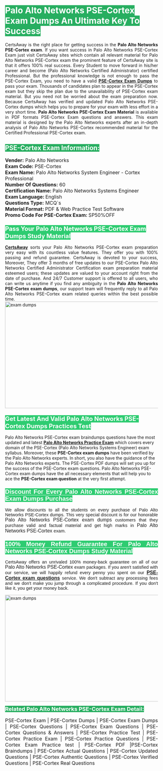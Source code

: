 <h1><span style="color:#ffffff"><strong><span style="background-color:#27ae60">Palo Alto Networks PSE-Cortex Exam Dumps An Ultimate Key To Success</span></strong></span></h1> <div style="text-align:justify">CertsAway is the right place for getting success in the <strong>Palo Alto Networks PSE-Cortex exam</strong>. If you want success in Palo Alto Networks PSE-Cortex Exam just visit CertsAway sites which contain all relevant material for Palo Alto Networks PSE-Cortex exam the prominent feature of CertsAway site is that it offers 100% real success. Every Student to move forward in his/her career and become (Palo Alto Networks Certified Administrator) certified Professional. But the professional knowledge is not enough to pass the PSE-Cortex Exam, you need to have a valid <a href="https://www.certsaway.com/palo-alto-networks/pse-cortex-exam-dumps"><strong>PSE-Cortex Exam Dumps</strong></a> to pass your exam. Thousands of candidates plan to appear in the PSE-Cortex exam but they skip the plan due to the unavailability of PSE-Cortex exam material. But you need not be worried about the exam preparation now. Because CertsAway has verified and updated Palo Alto Networks PSE-Cortex dumps which helps you to prepare for your exam with less effort in a very short time. <strong>Palo Alto Networks PSE-Cortex Exam Material</strong> is available in PDF formats PSE-Cortex Exam questions and answers. This exam material is designed by the Palo Alto Networks experts after an in-depth analysis of Palo Alto Networks PSE-Cortex recommended material for the Certified Professional PSE-Cortex exam.</div> <h2 style="text-align:justify"><span style="color:#ffffff"><span style="background-color:#27ae60">PSE-Cortex Exam Information:</span></span></h2> <p><span style="font-size:16px"><strong>Vender:</strong> Palo Alto Networks<br /> <strong>Exam Code:</strong> PSE-Cortex<br /> <strong>Exam Name:</strong> Palo Alto Networks System Engineer - Cortex Professional<br /> <strong>Number Of Questions:</strong> 60<br /> <strong>Certification Name: </strong>Palo Alto Networks Systems Engineer<br /> <strong>Exam Language: </strong>English<br /> <strong>Questions Type:</strong> MCQ`s<br /> <strong>Material Format: </strong>PDF & Web Practice Test Software<br /> <strong>Promo Code For PSE-Cortex Exam: </strong>SP50%OFF</span></p> <h3><span style="font-size:20px"><span style="color:#ffffff"><strong><span style="background-color:#2ecc71">Pass Your Palo Alto Networks PSE-Cortex Exam Dumps Study Material</span></strong></span></span></h3> <div style="text-align:justify"><a href=" https://www.certsaway.com/"><strong>CertsAway</strong></a> sorts your Palo Alto Networks PSE-Cortex exam preparation very easy with its countless value features. They offer you with 100% passing and refund guarantee. CertsAway is devoted to your success, Moreover, They offer 3 months of free updates to our PSE-Cortex Palo Alto Networks Certified Administrator Certification exam preparation material esteemed users; these updates are valued to your account right from the date of purchase. And 24/7 Customer support is offered to all users, who can write us anytime if you find any ambiguity in the <strong>Palo Alto Networks PSE-Cortex exam dumps</strong>, our support team will frequently reply to all Palo Alto Networks PSE-Cortex exam related queries within the best possible time.</div> <div style="text-align:justify"> </div> <div style="text-align:justify"><a href="https://www.certsaway.com/palo-alto-networks/pse-cortex-exam-dumps" rel="no-follow"><img alt="exam dumps" src="https://www.certcollections.com/uploads/content/certsaway.png" style="height:350px; width:750px" /></a></div> <h3><span style="font-size:20px"><span style="color:#ffffff"><strong><span style="background-color:#2ecc71">Get Latest And Valid Palo Alto Networks PSE-Cortex Dumps Practices Test</span></strong></span></span></h3> <p>Palo Alto Networks PSE-Cortex exam braindumps questions have the most updated and latest <a href="https://www.certsaway.com/palo-alto-networks-questions"><strong>Palo Alto Networks Practice Exam</strong></a> which covers every domain of the PSE-Cortex (Palo Alto Networks Systems Engineer) exam syllabus. Moreover, these <strong>PSE-Cortex exam dumps</strong> have been verified by the Palo Alto Networks experts. In short, you also have the guidance of the Palo Alto Networks experts. The PSE-Cortex PDF dumps will set you up for the success of the PSE-Cortex exam questions. Palo Alto Networks PSE-Cortex exam dumps have the all necessary elements that will help you to ace the <strong>PSE-Cortex exam question</strong> at the very first attempt.</p> <h3 style="text-align:justify"><span style="font-size:20px"><span style="color:#ffffff"><strong><span style="font-family:Calibri,sans-serif"><span style="background-color:#2ecc71">Discount For Every </span><span style="background-color:#2ecc71">Palo Alto Networks PSE-Cortex Exam</span><span style="background-color:#2ecc71"> Dumps Purchase</span></span></strong></span></span></h3> <div style="text-align:justify"> <p><span style="font-size:11pt"><span style="font-family:Calibri,sans-serif">We allow discounts to all the students on every purchase of Palo Alto Networks PSE-Cortex dumps. This very special discount is for our honorable <span style="font-size:12.0pt"><span style="background-color:white">Palo Alto Networks PSE-Cortex exam dumps </span></span>customers that they purchase valid and factual material and get high marks in <span style="font-size:12.0pt"><span style="background-color:white">Palo Alto Networks PSE-Cortex </span></span>exam. </span></span></p> <h3><span style="font-size:20px"><span style="color:#ffffff"><strong><span style="font-family:Calibri,sans-serif"><span style="background-color:#2ecc71">100% Money Refund Guarantee For </span><span style="background-color:#2ecc71">Palo Alto Networks PSE-Cortex Dumps Study Material</span></span></strong></span></span></h3> <p><span style="font-size:11pt"><span style="font-family:Calibri,sans-serif">CertsAway offers an unrivaled 100% money-back guarantee on all of our <span style="font-size:12.0pt"><span style="background-color:white">Palo Alto Networks PSE-Cortex </span></span>exam packages. If you aren't satisfied with our service, we will happily refund every penny you spent on our <span style="font-size:12.0pt"><span style="background-color:white"><a href="https://www.certsaway.com/palo-alto-networks/pse-cortex-exam-dumps"><strong>PSE-Cortex exam questions</strong></a> </span></span>service. We don't subtract any processing fees and we don't make you jump through a complicated procedure. If you don't like it, you get your money back.</span></span></p> <p><a href="https://www.certsaway.com/palo-alto-networks/pse-cortex-exam-dumps" rel="no-follow"><img alt="exam dumps" src="https://www.certcollections.com/uploads/content/certsaway_(2)2.png" style="height:350px; width:750px" /></a></p> <p><span style="color:#ffffff"><strong><span style="font-size:18px"><span style="background-color:#27ae60">Related Palo Alto Networks PSE-Cortex Exam Detail:</span></span></strong></span><br /> <br /> <span style="font-size:16px">PSE-Cortex Exam | PSE-Cortex Dumps | PSE-Cortex Exam Dumps | PSE-Cortex Questions | PSE-Cortex Exam Questions | PSE-Cortex Questions & Answers | PSE-Cortex Practice Test | PSE-Cortex Practice Exam | PSE-Cortex Practice Questions | PSE-Cortex Exam Practice test | PSE-Cortex PDF |PSE-Cortex Braindumps | PSE-Cortex Actual Questions | PSE-Cortex Updated Questions | PSE-Cortex Authentic Questions | PSE-Cortex Verified Questions | PSE-Cortex Real Questions</span></p> </div>
